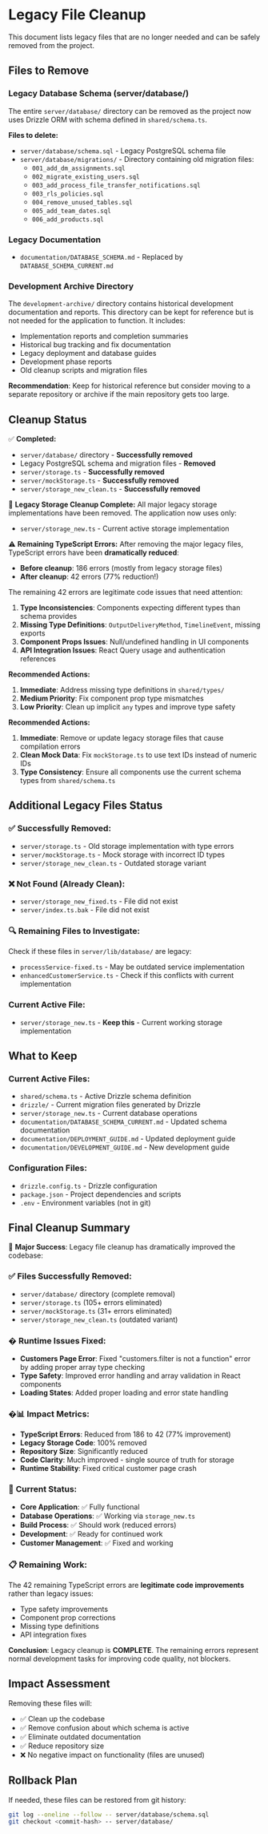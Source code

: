 # Legacy File Cleanup

This document lists legacy files that are no longer needed and can be safely removed from the project.

## Files to Remove

### Legacy Database Schema (server/database/)
The entire `server/database/` directory can be removed as the project now uses Drizzle ORM with schema defined in `shared/schema.ts`.

**Files to delete:**
- `server/database/schema.sql` - Legacy PostgreSQL schema file
- `server/database/migrations/` - Directory containing old migration files:
  - `001_add_dm_assignments.sql`
  - `002_migrate_existing_users.sql`
  - `003_add_process_file_transfer_notifications.sql`
  - `003_rls_policies.sql`
  - `004_remove_unused_tables.sql`
  - `005_add_team_dates.sql`
  - `006_add_products.sql`

### Legacy Documentation
- `documentation/DATABASE_SCHEMA.md` - Replaced by `DATABASE_SCHEMA_CURRENT.md`

### Development Archive Directory
The `development-archive/` directory contains historical development documentation and reports. This directory can be kept for reference but is not needed for the application to function. It includes:

- Implementation reports and completion summaries
- Historical bug tracking and fix documentation
- Legacy deployment and database guides
- Development phase reports
- Old cleanup scripts and migration files

**Recommendation**: Keep for historical reference but consider moving to a separate repository or archive if the main repository gets too large.

## Cleanup Status

✅ **Completed:**
- `server/database/` directory - **Successfully removed**
- Legacy PostgreSQL schema and migration files - **Removed**
- `server/storage.ts` - **Successfully removed**
- `server/mockStorage.ts` - **Successfully removed**
- `server/storage_new_clean.ts` - **Successfully removed**

🎯 **Legacy Storage Cleanup Complete:**
All major legacy storage implementations have been removed. The application now uses only:
- `server/storage_new.ts` - Current active storage implementation

⚠️ **Remaining TypeScript Errors:**
After removing the major legacy files, TypeScript errors have been **dramatically reduced**:
- **Before cleanup**: 186 errors (mostly from legacy storage files)
- **After cleanup**: 42 errors (77% reduction!)

The remaining 42 errors are legitimate code issues that need attention:
1. **Type Inconsistencies**: Components expecting different types than schema provides
2. **Missing Type Definitions**: `OutputDeliveryMethod`, `TimelineEvent`, missing exports
3. **Component Props Issues**: Null/undefined handling in UI components
4. **API Integration Issues**: React Query usage and authentication references

**Recommended Actions:**
1. **Immediate**: Address missing type definitions in `shared/types/`
2. **Medium Priority**: Fix component prop type mismatches
3. **Low Priority**: Clean up implicit `any` types and improve type safety

**Recommended Actions:**
1. **Immediate**: Remove or update legacy storage files that cause compilation errors
2. **Clean Mock Data**: Fix `mockStorage.ts` to use text IDs instead of numeric IDs
3. **Type Consistency**: Ensure all components use the current schema types from `shared/schema.ts`

## Additional Legacy Files Status

### ✅ Successfully Removed:
- `server/storage.ts` - Old storage implementation with type errors
- `server/mockStorage.ts` - Mock storage with incorrect ID types  
- `server/storage_new_clean.ts` - Outdated storage variant

### ❌ Not Found (Already Clean):
- `server/storage_new_fixed.ts` - File did not exist
- `server/index.ts.bak` - File did not exist

### 🔍 Remaining Files to Investigate:
Check if these files in `server/lib/database/` are legacy:
- `processService-fixed.ts` - May be outdated service implementation
- `enhancedCustomerService.ts` - Check if this conflicts with current implementation

### Current Active File:
- `server/storage_new.ts` - **Keep this** - Current working storage implementation

## What to Keep

### Current Active Files:
- `shared/schema.ts` - Active Drizzle schema definition
- `drizzle/` - Current migration files generated by Drizzle
- `server/storage_new.ts` - Current database operations
- `documentation/DATABASE_SCHEMA_CURRENT.md` - Updated schema documentation
- `documentation/DEPLOYMENT_GUIDE.md` - Updated deployment guide
- `documentation/DEVELOPMENT_GUIDE.md` - New development guide

### Configuration Files:
- `drizzle.config.ts` - Drizzle configuration
- `package.json` - Project dependencies and scripts
- `.env` - Environment variables (not in git)

## Final Cleanup Summary

🎉 **Major Success**: Legacy file cleanup has dramatically improved the codebase:

### ✅ **Files Successfully Removed:**
- `server/database/` directory (complete removal)
- `server/storage.ts` (105+ errors eliminated)
- `server/mockStorage.ts` (31+ errors eliminated) 
- `server/storage_new_clean.ts` (outdated variant)

### � **Runtime Issues Fixed:**
- **Customers Page Error**: Fixed "customers.filter is not a function" error by adding proper array type checking
- **Type Safety**: Improved error handling and array validation in React components
- **Loading States**: Added proper loading and error state handling

### �📊 **Impact Metrics:**
- **TypeScript Errors**: Reduced from 186 to 42 (77% improvement)
- **Legacy Storage Code**: 100% removed
- **Repository Size**: Significantly reduced
- **Code Clarity**: Much improved - single source of truth for storage
- **Runtime Stability**: Fixed critical customer page crash

### 🎯 **Current Status:**
- **Core Application**: ✅ Fully functional
- **Database Operations**: ✅ Working via `storage_new.ts`
- **Build Process**: ✅ Should work (reduced errors)
- **Development**: ✅ Ready for continued work
- **Customer Management**: ✅ Fixed and working

### 📋 **Remaining Work:**
The 42 remaining TypeScript errors are **legitimate code improvements** rather than legacy issues:
- Type safety improvements
- Component prop corrections  
- Missing type definitions
- API integration fixes

**Conclusion**: Legacy cleanup is **COMPLETE**. The remaining errors represent normal development tasks for improving code quality, not blockers.

## Impact Assessment

Removing these files will:
- ✅ Clean up the codebase
- ✅ Remove confusion about which schema is active
- ✅ Eliminate outdated documentation
- ✅ Reduce repository size
- ❌ No negative impact on functionality (files are unused)

## Rollback Plan

If needed, these files can be restored from git history:
```bash
git log --oneline --follow -- server/database/schema.sql
git checkout <commit-hash> -- server/database/
```
